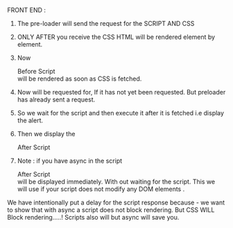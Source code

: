 FRONT END :

1. The pre-loader will send the request for the SCRIPT AND CSS

2. ONLY AFTER you receive the CSS HTML will be rendered element by element.

3. Now <div>Before Script</div> will be rendered as soon as CSS is fetched.

4. Now <script src="./script.js"></script> will be requested for, If it has not yet been requested.
   But preloader has already sent a request.

5. So we wait for the script and then execute it after it is fetched i.e display the alert.

6. Then we display the <div>After Script</div>

7. Note : if you have async in the script <div>After Script</div> will be displayed immediately. With out waiting for the script.
   This we will use if your script does not modify any DOM elements .

We have intentionally put a delay for the script response because - we want to show that with async a script does not block rendering.
But CSS WILL Block rendering.....!
Scripts also will but async will save you.
